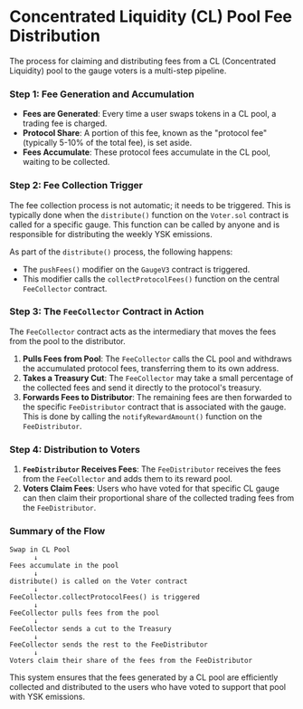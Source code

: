 # Concentrated Liquidity (CL) Pool Fee Distribution

The process for claiming and distributing fees from a CL (Concentrated Liquidity) pool to the gauge voters is a multi-step pipeline.

### Step 1: Fee Generation and Accumulation

- **Fees are Generated**: Every time a user swaps tokens in a CL pool, a trading fee is charged.
- **Protocol Share**: A portion of this fee, known as the "protocol fee" (typically 5-10% of the total fee), is set aside.
- **Fees Accumulate**: These protocol fees accumulate in the CL pool, waiting to be collected.

### Step 2: Fee Collection Trigger

The fee collection process is not automatic; it needs to be triggered.
This is typically done when the `distribute()` function on the `Voter.sol` contract is called for a specific gauge.
This function can be called by anyone and is responsible for distributing the weekly YSK emissions.

As part of the `distribute()` process, the following happens:

- The `pushFees()` modifier on the `GaugeV3` contract is triggered.
- This modifier calls the `collectProtocolFees()` function on the central `FeeCollector` contract.

### Step 3: The `FeeCollector` Contract in Action

The `FeeCollector` contract acts as the intermediary that moves the fees from the pool to the distributor.

1.  **Pulls Fees from Pool**: The `FeeCollector` calls the CL pool and withdraws the accumulated protocol fees, transferring them to its own address.
2.  **Takes a Treasury Cut**: The `FeeCollector` may take a small percentage of the collected fees and send it directly to the protocol's treasury.
3.  **Forwards Fees to Distributor**: The remaining fees are then forwarded to the specific `FeeDistributor` contract that is associated with the gauge. This is done by calling the `notifyRewardAmount()` function on the `FeeDistributor`.

### Step 4: Distribution to Voters

1.  **`FeeDistributor` Receives Fees**: The `FeeDistributor` receives the fees from the `FeeCollector` and adds them to its reward pool.
2.  **Voters Claim Fees**: Users who have voted for that specific CL gauge can then claim their proportional share of the collected trading fees from the `FeeDistributor`.

### Summary of the Flow

```
Swap in CL Pool
      ↓
Fees accumulate in the pool
      ↓
distribute() is called on the Voter contract
      ↓
FeeCollector.collectProtocolFees() is triggered
      ↓
FeeCollector pulls fees from the pool
      ↓
FeeCollector sends a cut to the Treasury
      ↓
FeeCollector sends the rest to the FeeDistributor
      ↓
Voters claim their share of the fees from the FeeDistributor
```

This system ensures that the fees generated by a CL pool are efficiently collected and distributed to the users who have voted to support that pool with YSK emissions.
